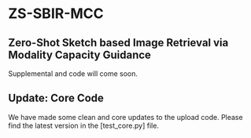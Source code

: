 # ZS-SBIR-MCC
## Zero-Shot Sketch based Image Retrieval via Modality Capacity Guidance

Supplemental and code will come soon.

## Update: Core Code

We have made some clean and core updates to the upload code. Please find the latest version in the [test_core.py] file.

